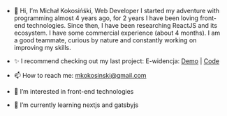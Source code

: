 - 👋 Hi, I’m Michał Kokosińśki, Web Developer
   I started my adventure with programming almost 4 years ago, for 2 years I have been loving front-end technologies. Since then, I have been researching ReactJS and its ecosystem. I have some commercial experience (about 4 months). I am a good teammate, curious by nature and constantly working on improving my skills.
 
- ✨ I recommend checking out my last project: E-widencja: [Demo](https://mkokosinski.github.io/e-widencja/) | [Code](https://github.com/mkokosinski/e-widencja)
- 📫 How to reach me: mkokosinski@gmail.com
- 👀 I’m interested in front-end technologies
- 🌱 I’m currently learning nextjs and gatsbyjs
